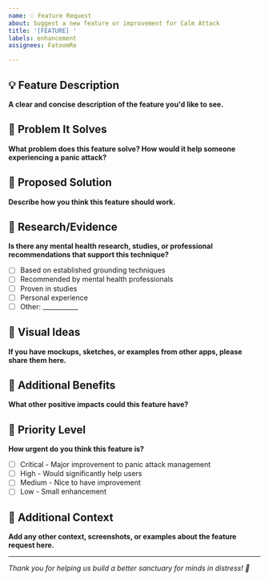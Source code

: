 ```yaml
---
name: 💡 Feature Request
about: Suggest a new feature or improvement for Calm Attack
title: '[FEATURE] '
labels: enhancement
assignees: FatoomRe

---
```


## 💡 Feature Description
**A clear and concise description of the feature you'd like to see.**

## 🎯 Problem It Solves
**What problem does this feature solve? How would it help someone experiencing a panic attack?**

## 🧠 Proposed Solution
**Describe how you think this feature should work.**

## 🔬 Research/Evidence
**Is there any mental health research, studies, or professional recommendations that support this technique?**
- [ ] Based on established grounding techniques
- [ ] Recommended by mental health professionals
- [ ] Proven in studies
- [ ] Personal experience
- [ ] Other: ___________

## 🎨 Visual Ideas
**If you have mockups, sketches, or examples from other apps, please share them here.**

## 🌟 Additional Benefits
**What other positive impacts could this feature have?**

## 🚀 Priority Level
**How urgent do you think this feature is?**
- [ ] Critical - Major improvement to panic attack management
- [ ] High - Would significantly help users
- [ ] Medium - Nice to have improvement
- [ ] Low - Small enhancement

## 📝 Additional Context
**Add any other context, screenshots, or examples about the feature request here.**

---

*Thank you for helping us build a better sanctuary for minds in distress! 💙*
